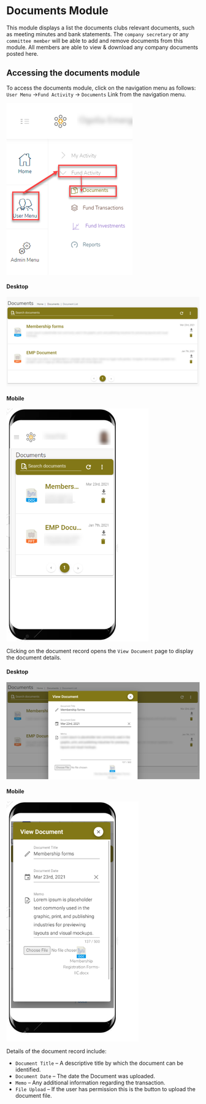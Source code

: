 
# Documents Module
This module displays a list the documents clubs relevant documents, such as meeting minutes and bank statements. The `company secretary` or any `committee member` will be able to add and remove documents from this module. All members are able to view & download any company documents posted here.

## Accessing the documents module

To access the documents module, click on the navigation menu as follows: `User Menu` ->`Fund Activity` -> `Documents` Link from the navigation menu.

![alt text](images/5.0.1_Documents_Menu.png "Savings menu")

<!-- tabs:start -->
#### **Desktop**
 ![alt text](images/5.0.2_Documents.png "Document List")

 #### **Mobile**
 ![alt text](images/5.0.2_Documents_Mobile.png "Document List")
<!-- tabs:end -->

Clicking on the document record opens the `View Document` page to display the document details.

<!-- tabs:start -->
#### **Desktop**
![alt text](images/5.0.3_Document_Detail.png "Document Detail")

#### **Mobile**
![alt text](images/5.0.3_Document_Detail_Mobile.png "Document Detail")
<!-- tabs:end -->

Details of the document record include:

- `Document Title` – A descriptive title by which the document can be identified.
- `Document Date` – The date the Document was uploaded.
- `Memo` – Any additional information regarding the transaction.
- `File Upload` – If the user has permission this is the button to upload the document file.

